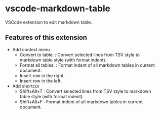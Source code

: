 # vscode-markdown-table
VSCode extension to edit markdown table.

## Features of this extension

- Add context menu
    - Convert to table. : Convert selected lines from TSV style to markdown table style (with format indent).
    - Format all tables. : Format indent of all markdown tables in current document.
    - Insert row in the right.
    - Insert row in the left.
- Add shortcut
    - Shift+Alt+T : Convert selected lines from TSV style to markdown table style (with format indent).
    - Shift+Alt+F : Format indent of all markdown tables in current document. 
